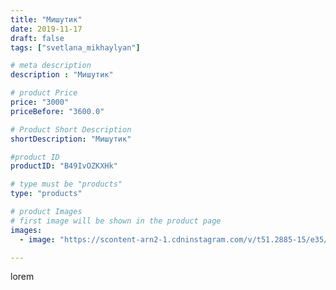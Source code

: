 ```yaml
---
title: "Мишутик"
date: 2019-11-17
draft: false
tags: ["svetlana_mikhaylyan"]

# meta description
description : "Мишутик"

# product Price
price: "3000"
priceBefore: "3600.0"

# Product Short Description
shortDescription: "Мишутик"

#product ID
productID: "B49IvOZKXHk"

# type must be "products"
type: "products"

# product Images
# first image will be shown in the product page
images:
  - image: "https://scontent-arn2-1.cdninstagram.com/v/t51.2885-15/e35/71196185_2198058630495939_7516849077027070470_n.jpg?se=7&tp=1&_nc_ht=scontent-arn2-1.cdninstagram.com&_nc_cat=103&_nc_ohc=p_xGUKppI2cAX8myVeB&ccb=7-4&oh=6707870b336aeb5736b4607fbb0d10f6&oe=6083801B&_nc_sid=86f79a&ig_cache_key=MjE3ODkzNjIyNDM1OTIxNTU4OA%3D%3D.2-ccb7-4"

---
```

lorem

